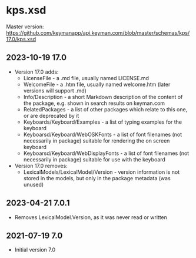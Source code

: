 # kps.xsd

Master version: https://github.com/keymanapp/api.keyman.com/blob/master/schemas/kps/17.0/kps.xsd

## 2023-10-19 17.0
* Version 17.0 adds:
  - LicenseFile - a .md file, usually named LICENSE.md
  - WelcomeFile - a .htm file, usually named welcome.htm (later versions will support .md)
  - Info/Description - a short Markdown description of the content of the package, e.g. shown in search results on keyman.com
  - RelatedPackages - a list of other packages which relate to this one, or are deprecated by it
  - Keyboards/Keyboard/Examples - a list of typing examples for the keyboard
  - Keyboarsd/Keyboard/WebOSKFonts - a list of font filenames (not necessarily in package) suitable for rendering the on screen keyboard
  - Keyboarsd/Keyboard/WebDisplayFonts - a list of font filenames (not necessarily in package) suitable for use with the keyboard
* Version 17.0 removes:
  - LexicalModels/LexicalModel/Version - version information is not stored in the models, but only in the package metadata (was unused)

## 2023-04-21 7.0.1
* Removes LexicalModel.Version, as it was never read or written

## 2021-07-19 7.0
* Initial version 7.0

